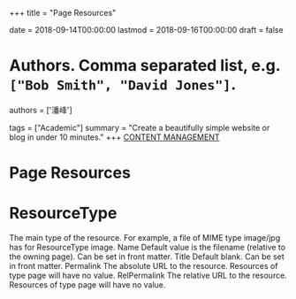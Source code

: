 +++
title = "Page Resources"

date = 2018-09-14T00:00:00 
lastmod = 2018-09-16T00:00:00 
draft = false

# Authors. Comma separated list, e.g. `["Bob Smith", "David Jones"]`.
authors = ['潘峰']

tags = ["Academic"]
summary = "Create a beautifully simple website or blog in under 10 minutes."
+++
[CONTENT MANAGEMENT](https://gohugo.io/categories/content-management)

# Page Resources

# ResourceType
The main type of the resource. For example, a file of MIME type image/jpg has for ResourceType image.
Name
Default value is the filename (relative to the owning page). Can be set in front matter.
Title
Default blank. Can be set in front matter.
Permalink
The absolute URL to the resource. Resources of type page will have no value.
RelPermalink
The relative URL to the resource. Resources of type page will have no value.